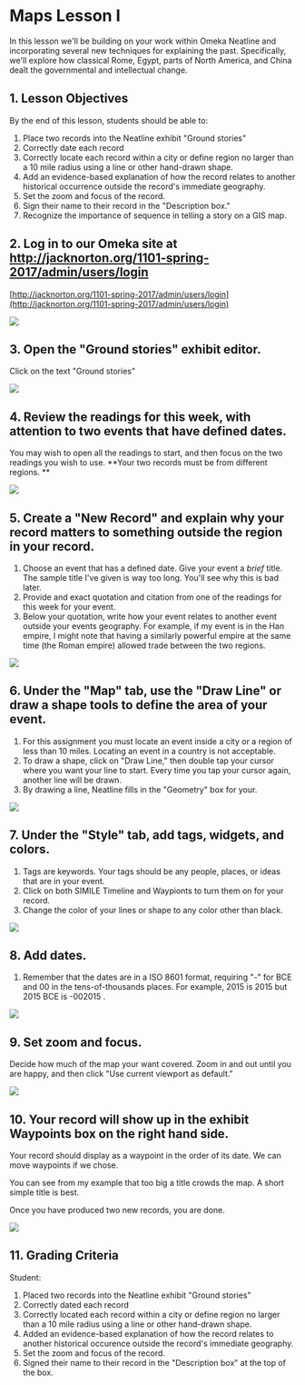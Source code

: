 # Maps Lesson I 

In this lesson we'll be building on your work within Omeka Neatline and incorporating several new techniques for explaining the past. Specifically, we'll explore how classical Rome, Egypt, parts of North America, and China dealt the governmental and intellectual change. 

## 1. Lesson Objectives

By the end of this lesson, students should be able to: 

1. Place two records into the Neatline exhibit "Ground stories"
1. Correctly date each record 
1. Correctly locate each record within a city or define region no larger than a 10 mile radius using a line or other hand-drawn shape. 
1. Add an evidence-based explanation of how the record relates to another historical occurrence outside the record's immediate geography. 
1.  Set the zoom and focus of the record. 
1. Sign their name to their record in the "Description box." 
1. Recognize the importance of sequence in telling a story on a GIS map. 

## 2. Log in to our Omeka site at http://jacknorton.org/1101-spring-2017/admin/users/login

[http://jacknorton.org/1101-spring-2017/admin/users/login](http://jacknorton.org/1101-spring-2017/admin/users/login)

![][1]

[1]: images/maps-lesson-i/log-in-to-our-omeka-site-at-http---jacknortonorg-1101-fall-16-omeka-admin-users-login.png

## 3. Open the "Ground stories" exhibit editor. 

Click on the text "Ground stories"

![][2]

[2]: images/maps-lesson-i/open-the--ground-stories--exhibit-editor-.png

## 4. Review the readings for this week, with attention to two events that have defined dates. 

You may wish to open all the readings to start, and then focus on the two readings you wish to use. **Your two records must be from different regions. **

![][3]

[3]: images/maps-lesson-i/review-the-readings-for-this-week--with-attention-to-two-events-that-have-defined-dates-.png

## 5. Create a "New Record" and explain why your record matters to something outside the region in your record. 

1. Choose an event that has a defined date. Give your event a *brief* title. The sample title I've given is way too long. You'll see why this is bad later. 
1. Provide and exact quotation and citation from one of the readings for this week for your event. 
1. Below your quotation, write how your event relates to another event outside your events geography. For example, if my event is in the Han empire, I might note that having a similarly powerful empire at the same time (the Roman empire) allowed trade between the two regions.

![][4]

[4]: images/maps-lesson-i/create-a--new-record--and-explain-why-your-record-matters-to-something-outside-the-region-in-your-re.png

## 6. Under the "Map" tab, use the "Draw Line" or draw a shape tools to define the area of your event. 

1. For this assignment you must locate an event inside a city or a region of less than 10 miles. Locating an event in a country is not acceptable. 
1. To draw a shape, click on "Draw Line," then double tap your cursor where you want your line to start. Every time you tap your cursor again, another line will be drawn. 
1. By drawing a line, Neatline fills in the "Geometry" box for your. 

![][5]

[5]: images/maps-lesson-i/under-the--map--tab--use-the--draw-line--or-draw-a-shape-tools-to-define-the-area-of-your-event-.png

## 7. Under the "Style" tab, add tags, widgets, and colors. 

1. Tags are keywords. Your tags should be any people, places, or ideas that are in your event. 
1. Click on both SIMILE Timeline and Waypionts to turn them on for your record. 
1. Change the color of your lines or shape to any color other than black. 

![][6]

[6]: images/maps-lesson-i/under-the--style--tab--add-tags--widgets--and-colors-.png

## 8. Add dates. 

1. Remember that the dates are in a ISO 8601 format, requiring "-" for BCE and 00 in the tens-of-thousands places. For example, 2015 is 2015 but 2015 BCE is -002015 . 

![][7]

[7]: images/maps-lesson-i/add-dates-.png

## 9. Set zoom and focus. 

Decide how much of the map your want covered. Zoom in and out until you are happy, and then click "Use current viewport as default." 

![][8]

[8]: images/maps-lesson-i/set-zoom-and-focus-.png

## 10. Your record will show up in the exhibit Waypoints box on the right hand side. 

Your record should display as a waypoint in the order of its date. We can move waypoints if we chose. 

You can see from my example that too big a title crowds the map. A short simple title is best. 

Once you have produced two new records, you are done. 

![][9]

[9]: images/maps-lesson-i/your-record-will-show-up-in-the-exhibit-waypoints-box-on-the-right-hand-side-.png

## 11. Grading Criteria

Student: 

1. Placed two records into the Neatline exhibit "Ground stories"
1. Correctly dated each record 
1. Correctly located each record within a city or define region no larger than a 10 mile radius using a line or other hand-drawn shape. 
1. Added an evidence-based explanation of how the record relates to another historical occurence outside the record's immediate geography. 
1.  Set the zoom and focus of the record. 
1. Signed their name to their record in the "Description box" at the top of the box.  